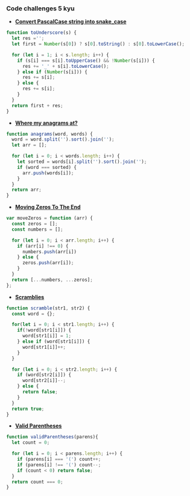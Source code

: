 ### Code challenges 5 kyu

* __[Convert PascalCase string into snake_case](https://www.codewars.com/kata/529b418d533b76924600085d/train/javascript/)__
```javascript
function toUnderscore(s) {
  let res ='';
  let first = Number(s[0]) ? s[0].toString() : s[0].toLowerCase();

  for (let i = 1; i < s.length; i++) {
    if (s[i] === s[i].toUpperCase() && !Number(s[i])) {
      res += '_' + s[i].toLowerCase();
    } else if (Number(s[i])) {
      res += s[i];
    } else {
      res += s[i];
    }
  }
  return first + res;
}
```

* __[Where my anagrams at?](https://www.codewars.com/kata/523a86aa4230ebb5420001e1/train/javascript/)__
```javascript
function anagrams(word, words) {
  word = word.split('').sort().join('');
  let arr = [];

  for (let i = 0; i < words.length; i++) {
    let sorted = words[i].split('').sort().join('');
    if (word === sorted) {
      arr.push(words[i]);
    }
  }
  return arr;
}
```

* __[Moving Zeros To The End](https://www.codewars.com/kata/52597aa56021e91c93000cb0/train/javascript/)__
```javascript
var moveZeros = function (arr) {
  const zeros = [];
  const numbers = [];

  for (let i = 0; i < arr.length; i++) {
    if (arr[i] !== 0) {
      numbers.push(arr[i])
    } else {
      zeros.push(arr[i]);
    }
  }
  return [...numbers, ...zeros];
};
```

* __[Scramblies](https://www.codewars.com/kata/55c04b4cc56a697bb0000048/train/javascript)__
```javascript
function scramble(str1, str2) {
  const word = {};

  for(let i = 0; i < str1.length; i++) {
    if(!word[str1[i]]) {
      word[str1[i]] = 1;
    } else if (word[str1[i]]) {
      word[str1[i]]++;
    }
  }

  for (let i = 0; i < str2.length; i++) {
    if (word[str2[i]]) {
      word[str2[i]]--;
    } else {
      return false;
    }
  }
  return true;
}
```

* __[Valid Parentheses](https://www.codewars.com/kata/valid-parentheses/train/javascript/)__
```javascript
function validParentheses(parens){
  let count = 0;

  for (let i = 0; i < parens.length; i++) {
    if (parens[i] === '(') count++;
    if (parens[i] !== '(') count--;
    if (count < 0) return false;
  }
  return count === 0;
}
```
